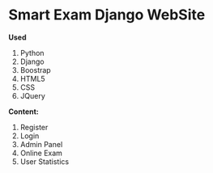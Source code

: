 # Smart Exam Django WebSite
<b>Used</b>
<ol>
<li>Python</li>
<li>Django</li>
<li>Boostrap</li>
<li>HTML5</li>
<li>CSS</li>
<li>JQuery</li>
</ol>
<b>Content:</b>
<ol>
<li>Register</li>
<li>Login</li>
<li>Admin Panel</li>
<li>Online Exam</li>
<li>User Statistics</li>


